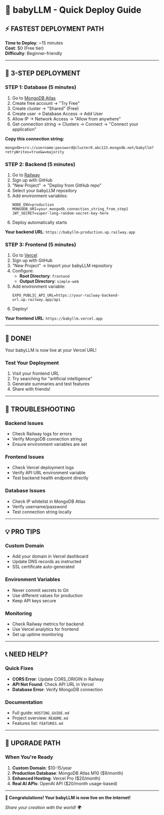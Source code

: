 # 🚀 babyLLM - Quick Deploy Guide

## ⚡ **FASTEST DEPLOYMENT PATH**

**Time to Deploy**: ~15 minutes  
**Cost**: $0 (Free tier)  
**Difficulty**: Beginner-friendly

---

## 🎯 **3-STEP DEPLOYMENT**

### **STEP 1: Database (5 minutes)**
1. Go to [MongoDB Atlas](https://mongodb.com/atlas)
2. Create free account → "Try Free"
3. Create cluster → "Shared" (Free)
4. Create user → Database Access → Add User
5. Allow IP → Network Access → "Allow from anywhere"
6. Get connection string → Clusters → Connect → "Connect your application"

**Copy this connection string:**
```
mongodb+srv://username:password@cluster0.abc123.mongodb.net/babyllm?retryWrites=true&w=majority
```

### **STEP 2: Backend (5 minutes)**
1. Go to [Railway](https://railway.app)
2. Sign up with GitHub
3. "New Project" → "Deploy from GitHub repo"
4. Select your babyLLM repository
5. Add environment variables:
   ```
   NODE_ENV=production
   MONGODB_URI=your_mongodb_connection_string_from_step1
   JWT_SECRET=super-long-random-secret-key-here
   ```
6. Deploy automatically starts

**Your backend URL**: `https://babyllm-production.up.railway.app`

### **STEP 3: Frontend (5 minutes)**
1. Go to [Vercel](https://vercel.com)
2. Sign up with GitHub
3. "New Project" → Import your babyLLM repository
4. Configure:
   - **Root Directory**: `frontend`
   - **Output Directory**: `simple-web`
5. Add environment variable:
   ```
   EXPO_PUBLIC_API_URL=https://your-railway-backend-url.up.railway.app/api
   ```
6. Deploy!

**Your frontend URL**: `https://babyllm.vercel.app`

---

## 🎉 **DONE!**

Your babyLLM is now live at your Vercel URL!

### **Test Your Deployment**
1. Visit your frontend URL
2. Try searching for "artificial intelligence"
3. Generate summaries and test features
4. Share with friends!

---

## 🔧 **TROUBLESHOOTING**

### **Backend Issues**
- Check Railway logs for errors
- Verify MongoDB connection string
- Ensure environment variables are set

### **Frontend Issues**
- Check Vercel deployment logs
- Verify API URL environment variable
- Test backend health endpoint directly

### **Database Issues**
- Check IP whitelist in MongoDB Atlas
- Verify username/password
- Test connection string locally

---

## 💡 **PRO TIPS**

### **Custom Domain**
- Add your domain in Vercel dashboard
- Update DNS records as instructed
- SSL certificate auto-generated

### **Environment Variables**
- Never commit secrets to Git
- Use different values for production
- Keep API keys secure

### **Monitoring**
- Check Railway metrics for backend
- Use Vercel analytics for frontend
- Set up uptime monitoring

---

## 📞 **NEED HELP?**

### **Quick Fixes**
- **CORS Error**: Update CORS_ORIGIN in Railway
- **API Not Found**: Check API URL in Vercel
- **Database Error**: Verify MongoDB connection

### **Documentation**
- Full guide: `HOSTING_GUIDE.md`
- Project overview: `README.md`
- Features list: `FEATURES.md`

---

## 🚀 **UPGRADE PATH**

### **When You're Ready**
1. **Custom Domain**: $10-15/year
2. **Production Database**: MongoDB Atlas M10 ($9/month)
3. **Enhanced Hosting**: Vercel Pro ($20/month)
4. **Real AI APIs**: OpenAI API ($20/month usage-based)

---

**🎊 Congratulations! Your babyLLM is now live on the internet!**

*Share your creation with the world!* 🌍
